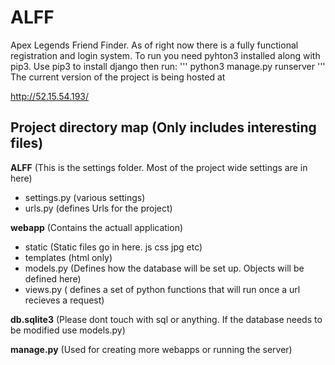 # ALFF
Apex Legends Friend Finder. As of right now there is a fully functional registration and login system. 
To run you need pyhton3 installed along with pip3. Use pip3 to install django then run:
'''
python3 manage.py runserver
'''
The current version of the project is being hosted at 

http://52.15.54.193/

## Project directory map (Only includes interesting files)

**ALFF** (This is the settings folder. Most of the project wide settings are in here)
-	settings.py (various settings)
-	urls.py (defines Urls for the project)

**webapp** (Contains the actuall application)
-	static (Static files go in here. js css jpg etc)
-	templates (html only)
-	models.py (Defines how the database will be set up. Objects will be defined here)
-	views.py ( defines a set of python functions that will run once a url recieves a request)
	
**db.sqlite3** (Please dont touch with sql or anything. If the database needs to be modified use models.py)

**manage.py** (Used for creating more webapps or running the server)

